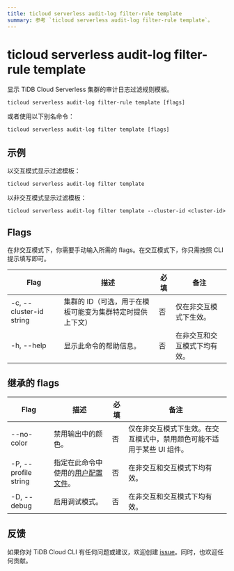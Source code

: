 ```yaml
---
title: ticloud serverless audit-log filter-rule template
summary: 参考 `ticloud serverless audit-log filter-rule template`。
---
```


# ticloud serverless audit-log filter-rule template

显示 TiDB Cloud Serverless 集群的审计日志过滤规则模板。

```shell
ticloud serverless audit-log filter-rule template [flags]
```

或者使用以下别名命令：

```shell
ticloud serverless audit-log filter template [flags]
```

## 示例

以交互模式显示过滤模板：

```shell
ticloud serverless audit-log filter template
```

以非交互模式显示过滤模板：

```shell
ticloud serverless audit-log filter template --cluster-id <cluster-id>
```

## Flags

在非交互模式下，你需要手动输入所需的 flags。在交互模式下，你只需按照 CLI 提示填写即可。

| Flag                    | 描述                                                      | 必填 | 备注                                                      |
|-------------------------|-----------------------------------------------------------|--------|-----------------------------------------------------------|
| -c, --cluster-id string | 集群的 ID（可选，用于在模板可能变为集群特定时提供上下文） | 否     | 仅在非交互模式下生效。                                    |
| -h, --help              | 显示此命令的帮助信息。                                    | 否     | 在非交互和交互模式下均有效。                                |

## 继承的 flags

| Flag                 | 描述                                                                 | 必填 | 备注                                                                 |
|----------------------|----------------------------------------------------------------------|--------|----------------------------------------------------------------------|
| --no-color           | 禁用输出中的颜色。                                                    | 否     | 仅在非交互模式下生效。在交互模式中，禁用颜色可能不适用于某些 UI 组件。 |
| -P, --profile string | 指定在此命令中使用的[用户配置文件](/tidb-cloud/cli-reference.md#user-profile)。 | 否     | 在非交互和交互模式下均有效。                                         |
| -D, --debug          | 启用调试模式。                                                        | 否     | 在非交互和交互模式下均有效。                                         |

## 反馈

如果你对 TiDB Cloud CLI 有任何问题或建议，欢迎创建 [issue](https://github.com/tidbcloud/tidbcloud-cli/issues/new/choose)。同时，也欢迎任何贡献。
